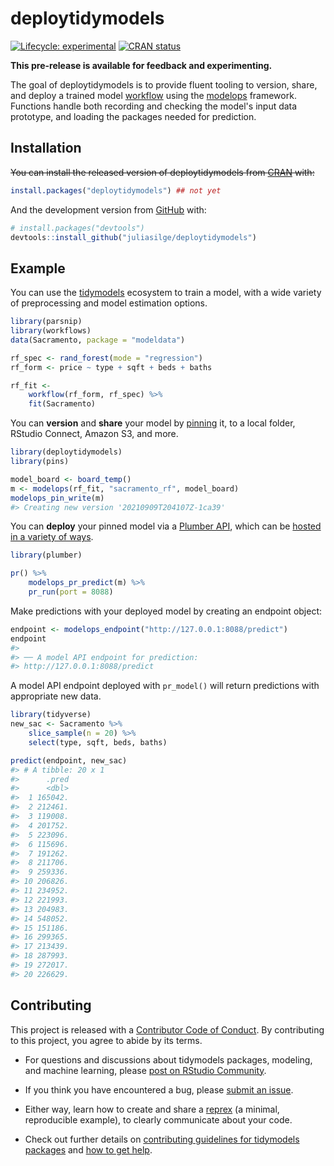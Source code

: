 
<!-- README.md is generated from README.Rmd. Please edit that file -->



# deploytidymodels

<!-- badges: start -->
[![Lifecycle: experimental](https://img.shields.io/badge/lifecycle-experimental-orange.svg)](https://lifecycle.r-lib.org/articles/stages.html#experimental)
[![CRAN status](https://www.r-pkg.org/badges/version/tidymodelsdeploy)](https://CRAN.R-project.org/package=tidymodelsdeploy)
<!-- badges: end -->

**This pre-release is available for feedback and experimenting.**

The goal of deploytidymodels is to provide fluent tooling to version, share, and deploy a trained model [workflow](https://workflows.tidymodels.org/) using the [modelops](https://github.com/juliasilge/modelops) framework. Functions handle both recording and checking the model's input data prototype, and loading the packages needed for prediction.

## Installation

~~You can install the released version of deploytidymodels from [CRAN](https://CRAN.R-project.org) with:~~

``` r
install.packages("deploytidymodels") ## not yet
```

And the development version from [GitHub](https://github.com/) with:

``` r
# install.packages("devtools")
devtools::install_github("juliasilge/deploytidymodels")
```

## Example

You can use the [tidymodels](https://www.tidymodels.org/) ecosystem to train a model, with a wide variety of preprocessing and model estimation options.


```r
library(parsnip)
library(workflows)
data(Sacramento, package = "modeldata")

rf_spec <- rand_forest(mode = "regression")
rf_form <- price ~ type + sqft + beds + baths

rf_fit <- 
    workflow(rf_form, rf_spec) %>%
    fit(Sacramento)
```

You can **version** and **share** your model by [pinning](https://pins.rstudio.com/dev/) it, to a local folder, RStudio Connect, Amazon S3, and more.


```r
library(deploytidymodels)
library(pins)

model_board <- board_temp()
m <- modelops(rf_fit, "sacramento_rf", model_board)
modelops_pin_write(m)
#> Creating new version '20210909T204107Z-1ca39'
```

You can **deploy** your pinned model via a [Plumber API](https://www.rplumber.io/), which can be [hosted in a variety of ways](https://www.rplumber.io/articles/hosting.html).


```r
library(plumber)

pr() %>%
    modelops_pr_predict(m) %>%
    pr_run(port = 8088)
```

Make predictions with your deployed model by creating an endpoint object:


```r
endpoint <- modelops_endpoint("http://127.0.0.1:8088/predict")
endpoint
#> 
#> ── A model API endpoint for prediction: 
#> http://127.0.0.1:8088/predict
```

A model API endpoint deployed with `pr_model()` will return predictions with appropriate new data.

``` r
library(tidyverse)
new_sac <- Sacramento %>% 
    slice_sample(n = 20) %>% 
    select(type, sqft, beds, baths)

predict(endpoint, new_sac)
#> # A tibble: 20 x 1
#>      .pred
#>      <dbl>
#>  1 165042.
#>  2 212461.
#>  3 119008.
#>  4 201752.
#>  5 223096.
#>  6 115696.
#>  7 191262.
#>  8 211706.
#>  9 259336.
#> 10 206826.
#> 11 234952.
#> 12 221993.
#> 13 204983.
#> 14 548052.
#> 15 151186.
#> 16 299365.
#> 17 213439.
#> 18 287993.
#> 19 272017.
#> 20 226629.
```

## Contributing

This project is released with a [Contributor Code of Conduct](https://contributor-covenant.org/version/2/0/CODE_OF_CONDUCT.html). By contributing to this project, you agree to abide by its terms.

- For questions and discussions about tidymodels packages, modeling, and machine learning, please [post on RStudio Community](https://community.rstudio.com/new-topic?category_id=15&tags=tidymodels,question).

- If you think you have encountered a bug, please [submit an issue](https://github.com/juliasilge/deploytidymodels/issues).

- Either way, learn how to create and share a [reprex](https://reprex.tidyverse.org/articles/articles/learn-reprex.html) (a minimal, reproducible example), to clearly communicate about your code.

- Check out further details on [contributing guidelines for tidymodels packages](https://www.tidymodels.org/contribute/) and [how to get help](https://www.tidymodels.org/help/).
